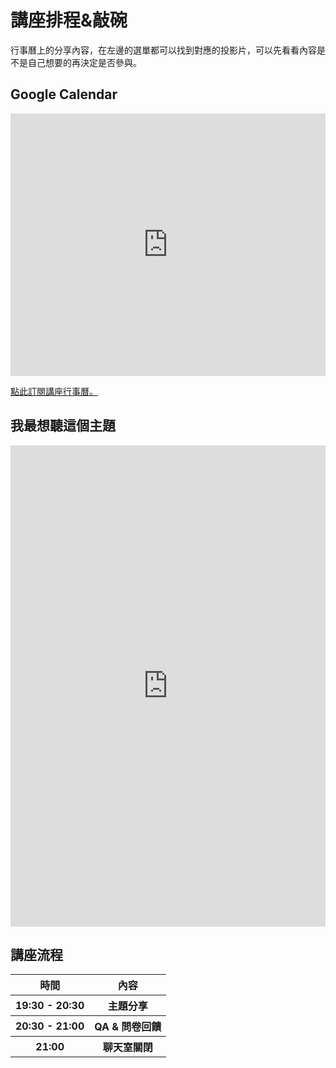 # 講座排程&敲碗

行事曆上的分享內容，在左邊的選單都可以找到對應的投影片，可以先看看內容是不是自己想要的再決定是否參與。

## Google Calendar

<iframe src="https://calendar.google.com/calendar/embed?height=600&wkst=2&bgcolor=%23ffffff&ctz=Asia%2FTaipei&showPrint=0&showDate=1&showTabs=0&showCalendars=0&showTz=0&showTitle=0&hl=zh_TW&src=ZTlkYmE0YWQyYTBhNzEyZjgwMDZhZmE3NWI1NTM5MjllMjg2MWJjYmU1MTFlNmMzYzEyNWU2YTcwMmQ3NzNkZEBncm91cC5jYWxlbmRhci5nb29nbGUuY29t&src=emgtdHcudGFpd2FuI2hvbGlkYXlAZ3JvdXAudi5jYWxlbmRhci5nb29nbGUuY29t&color=%23E4C441&color=%234285F4" style="border-width:0" width="100%" height="420" frameborder="0" scrolling="no"></iframe>

<a href="https://calendar.google.com/calendar/u/0?cid=ZTlkYmE0YWQyYTBhNzEyZjgwMDZhZmE3NWI1NTM5MjllMjg2MWJjYmU1MTFlNmMzYzEyNWU2YTcwMmQ3NzNkZEBncm91cC5jYWxlbmRhci5nb29nbGUuY29t" target="_blank">點此訂閱講座行事曆。</a>

## 我最想聽這個主題

<iframe src="https://docs.google.com/forms/d/e/1FAIpQLSey4sIJ4NzoGZ0AcDFaqZwQob8Eg6SbVWmpEfE-PEfGAvx65Q/viewform?embedded=true"  width="100%" height="770" frameborder="0" marginheight="0" marginwidth="0">Loading…</iframe>

## 講座流程

<table>
    <thead>
        <tr>
            <th>時間</th>
            <th>內容</th>
        </tr>
    </thead>
    <tbody>
        <tr>
            <th>
                19:30 - 20:30
            </th>
            <th>主題分享</th>
        </tr>
        <tr>
            <th>
                20:30 - 21:00
            </th>
            <th>QA & 問卷回饋</th>
        </tr>
        <tr>
            <th>
                21:00
            </th>
            <th>聊天室關閉</th>
        </tr>
    </tbody>
</table>

<!-- <ul>
    <li>19:30：開始</li>
    <li>20:30：預計結束</li>
    <li>21:00：預計結束</li>
</ul> -->

<!-- ## 學校學不到的事 Notion Calendar

因為部分功能不支援，請點擊總表看還有哪些講師有分享。

<iframe width="100%" height="420"  src="https://e.notionhero.io/e1/p/282b9c1-607bb6ea471d6bc4aaf7e5f8b9fbdeb"></iframe> -->